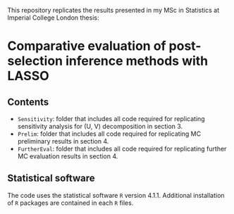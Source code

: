 This repository replicates the results presented in my MSc in Statistics at Imperial College London thesis:
# Comparative evaluation of post-selection inference methods with LASSO

## Contents
- `Sensitivity`: folder that includes all code required for replicating sensitivity analysis for (U, V) decomposition in section 3.
- `Prelim`: folder that includes all code required for replicating MC preliminary results in section 4.
- `FurtherEval`: folder that includes all code required for replicating further MC evaluation results in section 4.

## Statistical software
The code uses the statistical software `R` version 4.1.1.
Additional installation of `R` packages are contained in each `R` files.
